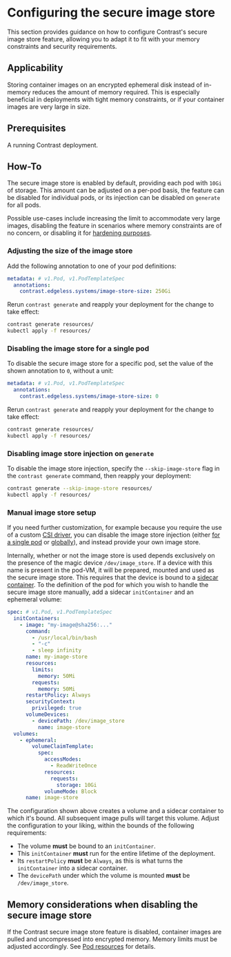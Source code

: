 # Configuring the secure image store

This section provides guidance on how to configure Contrast's secure image store feature, allowing you to adapt it to fit with your memory constraints and security requirements.

## Applicability

Storing container images on an encrypted ephemeral disk instead of in-memory reduces the amount of memory required.
This is especially beneficial in deployments with tight memory constraints, or if your container images are very large in size.

## Prerequisites

A running Contrast deployment.

## How-To

The secure image store is enabled by default, providing each pod with `10Gi` of storage.
This amount can be adjusted on a per-pod basis, the feature can be disabled for individual pods, or its injection can be disabled on `generate` for all pods.

Possible use-cases include increasing the limit to accommodate very large images, disabling the feature in scenarios where memory constraints are of no concern, or disabling it for [hardening purposes](./hardening#limitations-inherent-to-policy-checking).

### Adjusting the size of the image store

Add the following annotation to one of your pod definitions:

```yaml
metadata: # v1.Pod, v1.PodTemplateSpec
  annotations:
    contrast.edgeless.systems/image-store-size: 250Gi
```

Rerun `contrast generate` and reapply your deployment for the change to take effect:

```bash
contrast generate resources/
kubectl apply -f resources/
```

### Disabling the image store for a single pod

To disable the secure image store for a specific pod, set the value of the shown annotation to `0`, without a unit:

```yaml
metadata: # v1.Pod, v1.PodTemplateSpec
  annotations:
    contrast.edgeless.systems/image-store-size: 0
```

Rerun `contrast generate` and reapply your deployment for the change to take effect:

```bash
contrast generate resources/
kubectl apply -f resources/
```

### Disabling image store injection on `generate`

To disable the image store injection, specify the `--skip-image-store` flag in the `contrast generate` command, then reapply your deployment:

```bash
contrast generate --skip-image-store resources/
kubectl apply -f resources/
```

### Manual image store setup

If you need further customization, for example because you require the use of a custom [CSI driver](https://kubernetes-csi.github.io/docs/drivers.html),
you can disable the image store injection (either [for a single pod](#disabling-the-image-store-for-a-single-pod) or [globally](#disabling-image-store-injection-on-generate)), and instead provide your own image store.

Internally, whether or not the image store is used depends exclusively on the presence of the magic device `/dev/image_store`.
If a device with this name is present in the pod-VM, it will be prepared, mounted and used as the secure image store.
This requires that the device is bound to a [sidecar container](https://kubernetes.io/docs/concepts/workloads/pods/sidecar-containers/).
To the definition of the pod for which you wish to handle the secure image store manually, add a sidecar `initContainer` and an ephemeral volume:

```yaml
spec: # v1.Pod, v1.PodTemplateSpec
  initContainers:
    - image: "my-image@sha256:..."
      command:
        - /usr/local/bin/bash
        - "-c"
        - sleep infinity
      name: my-image-store
      resources:
        limits:
          memory: 50Mi
        requests:
          memory: 50Mi
      restartPolicy: Always
      securityContext:
        privileged: true
      volumeDevices:
        - devicePath: /dev/image_store
          name: image-store
  volumes:
    - ephemeral:
        volumeClaimTemplate:
          spec:
            accessModes:
              - ReadWriteOnce
            resources:
              requests:
                storage: 10Gi
            volumeMode: Block
      name: image-store
```

The configuration shown above creates a volume and a sidecar container to which it's bound.
All subsequent image pulls will target this volume.
Adjust the configuration to your liking, within the bounds of the following requirements:

- The volume **must** be bound to an `initContainer`.
- This `initContainer` **must** run for the entire lifetime of the deployment.
- Its `restartPolicy` **must** be `Always`, as this is what turns the `initContainer` into a sidecar container.
- The `devicePath` under which the volume is mounted **must** be `/dev/image_store`.

## Memory considerations when disabling the secure image store

If the Contrast secure image store feature is disabled, container images are pulled and uncompressed into encrypted memory.
Memory limits must be adjusted accordingly.
See [Pod resources](./workload-deployment/deployment-file-preparation#pod-resources) for details.
